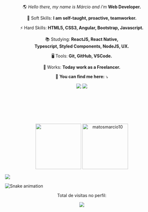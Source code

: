  
<p align="center"> 
 🌎 <em>Hello there, my name is Márcio and i'm </em> <strong>Web Developer.</strong>
</p>

<p align="center">
 🧬 Soft Skills: <strong> I am self-taught, proactive, teamworker. </strong>
</p>
 
<p align="center">
 ⚡ Hard Skills: <strong>HTML5, CSS3, Angular, Bootstrap, Javascript. </strong> 
</p> 

<p align="center">
 📚 Studying: <strong>ReactJS, React Native, <br> Typescript, Styled Components, NodeJS, UX.</strong>
</p>

<p align="center">
 🖥️ Tools: <strong>Git, GitHub, VSCode. </strong> 
</p> 
 
<p align="center">
 💼 Works: <strong>Today work as a Freelancer.</strong>
</p>
 
<p align="center">
 📧 <strong>You can find me here:</strong> ⤵️
</p>

<div>
 
<p align="center">
  <a href="https://mail.google.com/mail/u/?authuser=marciomatos1096@gmail.com" alt="Gmail">
  <img src="https://img.shields.io/badge/-Gmail-1C1C1C?style=for-the-badge&logo=Gmail&logoColor=0061C3" /></a>
 
  <a href="https://www.linkedin.com/in/márcio-matos-b7945215b/" alt="Linkedin">
   <img src="https://img.shields.io/badge/LinkedIn-1C1C1C?style=for-the-badge&logo=linkedin&logoColor=0061C3"></a>
 </p>
</div>

<br />
<br />
<br /> 
<br /> 
<br />



<p align="center" >
  <img height="150em" src="https://github-readme-stats.vercel.app/api?username=matosmarcio10&show_icons=true&theme=0061C3&bg_color=181818&text_color=fff"  />
  
  <img height="150em" src="https://github-readme-stats.vercel.app/api/top-langs?username=matosmarcio10&show_icons=true&theme=0061C3&bg_color=181818&text_color=fff&layout=compact" alt="matosmarcio10" />
</p>


<img src="https://github.com/pamellafernandes/pamellafernandes/blob/master/img/mario.gif"/>
  
 ![Snake animation](https://github.com/matosmarcio10/matosmarcio10/blob/output/github-contribution-grid-snake.svg)
  
<div align="center">
<p>Total de visitas no perfil:</p>
<p>
    <img src="https://profile-counter.glitch.me/matosmarcio10/count.svg"/>
</p>
</div>
